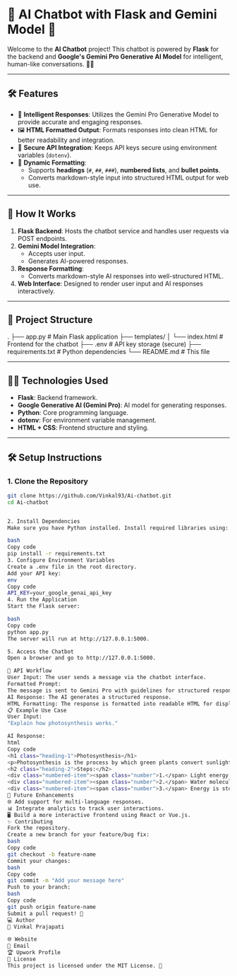 # 🌟 AI Chatbot with Flask and Gemini Model 🌟

Welcome to the **AI Chatbot** project! This chatbot is powered by **Flask** for the backend and **Google's Gemini Pro Generative AI Model** for intelligent, human-like conversations. 🧠✨

---

## 🛠️ Features

- 🤖 **Intelligent Responses**: Utilizes the Gemini Pro Generative Model to provide accurate and engaging responses.
- 🖼️ **HTML Formatted Output**: Formats responses into clean HTML for better readability and integration.
- 🔐 **Secure API Integration**: Keeps API keys secure using environment variables (`dotenv`).
- 🔄 **Dynamic Formatting**:
  - Supports **headings** (`#`, `##`, `###`), **numbered lists**, and **bullet points**.
  - Converts markdown-style input into structured HTML output for web use.

---

## 🚀 How It Works

1. **Flask Backend**: Hosts the chatbot service and handles user requests via POST endpoints.
2. **Gemini Model Integration**:
   - Accepts user input.
   - Generates AI-powered responses.
3. **Response Formatting**:
   - Converts markdown-style AI responses into well-structured HTML.
4. **Web Interface**: Designed to render user input and AI responses interactively.

---

## 📂 Project Structure

. ├── app.py # Main Flask application ├── templates/ │ └── index.html # Frontend for the chatbot ├── .env # API key storage (secure) ├── requirements.txt # Python dependencies └── README.md # This file





---

## 🧑‍💻 Technologies Used

- **Flask**: Backend framework.
- **Google Generative AI (Gemini Pro)**: AI model for generating responses.
- **Python**: Core programming language.
- **dotenv**: For environment variable management.
- **HTML + CSS**: Frontend structure and styling.

---

## 🛠️ Setup Instructions

### 1. Clone the Repository  
```bash
git clone https://github.com/Vinkal93/Ai-chatbot.git
cd Ai-chatbot


2. Install Dependencies
Make sure you have Python installed. Install required libraries using:

bash
Copy code
pip install -r requirements.txt
3. Configure Environment Variables
Create a .env file in the root directory.
Add your API key:
env
Copy code
API_KEY=your_google_genai_api_key
4. Run the Application
Start the Flask server:

bash
Copy code
python app.py
The server will run at http://127.0.0.1:5000.

5. Access the Chatbot
Open a browser and go to http://127.0.0.1:5000.

🎨 API Workflow
User Input: The user sends a message via the chatbot interface.
Formatted Prompt:
The message is sent to Gemini Pro with guidelines for structured responses (e.g., headings, lists).
AI Response: The AI generates a structured response.
HTML Formatting: The response is formatted into readable HTML for display.
📋 Example Use Case
User Input:
"Explain how photosynthesis works."

AI Response:
html
Copy code
<h1 class="heading-1">Photosynthesis</h1>
<p>Photosynthesis is the process by which green plants convert sunlight into energy.</p>
<h2 class="heading-2">Steps:</h2>
<div class="numbered-item"><span class="number">1.</span> Light energy is captured by chlorophyll.</div>
<div class="numbered-item"><span class="number">2.</span> Water molecules split to release oxygen.</div>
<div class="numbered-item"><span class="number">3.</span> Energy is stored as glucose.</div>
🔧 Future Enhancements
🌐 Add support for multi-language responses.
📊 Integrate analytics to track user interactions.
🖥️ Build a more interactive frontend using React or Vue.js.
✨ Contributing
Fork the repository.
Create a new branch for your feature/bug fix:
bash
Copy code
git checkout -b feature-name
Commit your changes:
bash
Copy code
git commit -m "Add your message here"
Push to your branch:
bash
Copy code
git push origin feature-name
Submit a pull request! 🎉
💻 Author
👤 Vinkal Prajapati

🌐 Website
📧 Email
🏆 Upwork Profile
📜 License
This project is licensed under the MIT License. 📝
